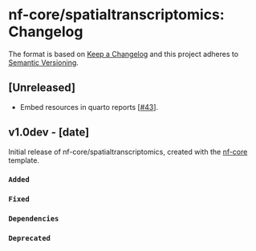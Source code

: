 # nf-core/spatialtranscriptomics: Changelog

The format is based on [Keep a Changelog](https://keepachangelog.com/en/1.0.0/)
and this project adheres to [Semantic Versioning](https://semver.org/spec/v2.0.0.html).

## [Unreleased]

- Embed resources in quarto reports [[#43](https://github.com/nf-core/spatialtranscriptomics/pull/43)].

## v1.0dev - [date]

Initial release of nf-core/spatialtranscriptomics, created with the [nf-core](https://nf-co.re/) template.

### `Added`

### `Fixed`

### `Dependencies`

### `Deprecated`
